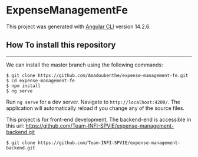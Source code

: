 # ExpenseManagementFe

This project was generated with [Angular CLI](https://github.com/angular/angular-cli) version 14.2.6.

## How To install this repository

---

We can install the master branch using the following commands:

```
$ git clone https://github.com/Amadoubenthe/expense-management-fe.git
$ cd expense-management-fe
$ npm install
$ ng serve
```

Run `ng serve` for a dev server. Navigate to `http://localhost:4200/`. The application will automatically reload if you change any of the source files.

This project is for front-end development,
The backend-end is accessible in this url: https://github.com/Team-INFI-SPVIE/expense-management-backend.git

```
$ git clone https://github.com/Team-INFI-SPVIE/expense-management-backend.git

```
